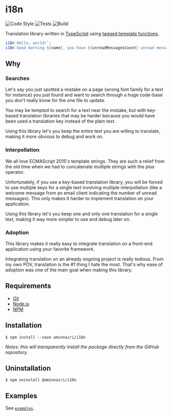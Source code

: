 # i18n

![Code Style](https://github.com/aminnairi/i18n/workflows/Code%20Style/badge.svg?branch=next) ![Tests](https://github.com/aminnairi/i18n/workflows/Tests/badge.svg?branch=next) ![Build](https://github.com/aminnairi/i18n/workflows/Build/badge.svg?branch=next)

Translation library written in [TypeScript](https://www.typescriptlang.org/) using [tagged template functions](https://developer.mozilla.org/en-US/docs/Web/JavaScript/Reference/Template_literals#Tagged_templates).

```javascript
i18n`Hello, world!`;
i18n`Good morning ${name}, you have ${unreadMessagesCount} unread messages.`;
```

## Why

### Searches

Let's say you just spotted a mistake on a page (wrong font family for a text for instance) you just found and want to search through a huge code-base you don't really know for the one file to update.

You may be tempted to search for a text near the mistake, but with key-based translation libraries that may be harder because you would have been used a translation key instead of the plain text.

Using this library let's you keep the entire text you are willing to translate, making it more obvious to debug and work on.

### Interpollation

We all love ECMAScript 2015's template strings. They are such a relief from the old time when we had to concatenate multiple strings with the plus operator.

Unfortunately, if you use a key-based translation library, you will be forced to use multiple keys for a single text involving multiple interpollation (like a welcome message from an email client indicating the number of unread messages). This only makes it harder to implement translation on your application.

Using this library let's you keep one and only one translation for a single text, making it way more simpler to use and debug later on. 

### Adoption

This library makes it really easy to integrate translation on a front-end application using your favorite framework.

Integrating translation on an already ongoing project is really tedious. From my own POV, translation is the #1 thing I hate the most. That's why ease of adoption was one of the main goal when making this library.

## Requirements

- [Git](https://git-scm.com/)
- [Node.js](https://nodejs.org/en/)
- [NPM](https://www.npmjs.com/)

## Installation

```console
$ npm install --save aminnairi/i18n
```

*Notes: this will transparently install the package directly from the GitHub repository.*

## Uninstallation

```console
$ npm uninstall @aminnairi/i18n
```

## Examples

See [`examples`](./examples).
